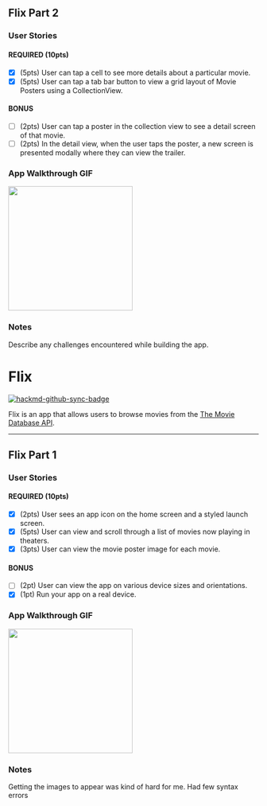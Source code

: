 
## Flix Part 2

### User Stories

#### REQUIRED (10pts)
- [x] (5pts) User can tap a cell to see more details about a particular movie.
- [x] (5pts) User can tap a tab bar button to view a grid layout of Movie Posters using a CollectionView.

#### BONUS
- [ ] (2pts) User can tap a poster in the collection view to see a detail screen of that movie.
- [ ] (2pts) In the detail view, when the user taps the poster, a new screen is presented modally where they can view the trailer.

### App Walkthrough GIF

<img src= https://i.imgur.com/8AxTiiq.gif width=250><br>

### Notes
Describe any challenges encountered while building the app.

# Flix

[![hackmd-github-sync-badge](https://hackmd.io/9-yPGtVvRCijhyPvgvxdDQ/badge)](https://hackmd.io/9-yPGtVvRCijhyPvgvxdDQ)


Flix is an app that allows users to browse movies from the [The Movie Database API](http://docs.themoviedb.apiary.io/#).



---

## Flix Part 1

### User Stories




#### REQUIRED (10pts)
- [x] (2pts) User sees an app icon on the home screen and a styled launch screen.
- [x] (5pts) User can view and scroll through a list of movies now playing in theaters.
- [x] (3pts) User can view the movie poster image for each movie.

#### BONUS
- [ ] (2pt) User can view the app on various device sizes and orientations.
- [x] (1pt) Run your app on a real device.

### App Walkthrough GIF


<img src= https://i.imgur.com/Caakrmp.gif width=250><br>

### Notes
Getting the images to appear was kind of hard for me. Had few syntax errors
